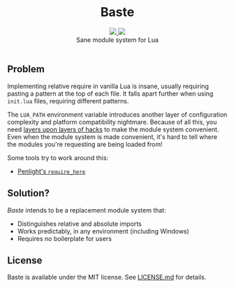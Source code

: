 <h1 align="center">Baste</h1>
<div align="center">
	<a href="https://travis-ci.org/LPGhatguy/baste">
		<img src="https://api.travis-ci.org/LPGhatguy/baste.svg?branch=master" />
	</a>
	<a href="https://coveralls.io/github/LPGhatguy/baste?branch=master">
		<img src="https://coveralls.io/repos/github/LPGhatguy/baste/badge.svg?branch=master" />
	</a>
</div>

<div align="center">
	Sane module system for Lua
</div>

<div>&nbsp;</div>

## Problem
Implementing relative require in vanilla Lua is insane, usually requiring pasting a pattern at the top of each file. It falls apart further when using `init.lua` files, requiring different patterns.

The `LUA_PATH` environment variable introduces another layer of configuration complexity and platform compatibility nightmare. Because of all this, you need [layers upon layers of hacks](http://leafo.net/guides/customizing-the-luarocks-tree.html) to make the module system convenient. Even when the module system is made convenient, it's hard to tell where the modules you're requesting are being loaded from!

Some tools try to work around this:
* [Penlight's `require_here`](http://stevedonovan.github.io/Penlight/api/libraries/pl.app.html#require_here)

## Solution?
*Baste* intends to be a replacement module system that:

* Distinguishes relative and absolute imports
* Works predictably, in any environment (including Windows)
* Requires no boilerplate for users

## License
Baste is available under the MIT license. See [LICENSE.md](LICENSE.md) for details.